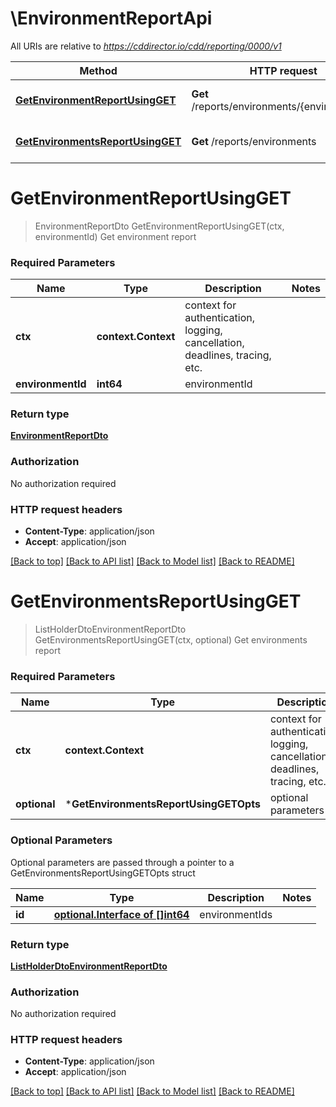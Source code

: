 # \EnvironmentReportApi

All URIs are relative to *https://cddirector.io/cdd/reporting/0000/v1*

Method | HTTP request | Description
------------- | ------------- | -------------
[**GetEnvironmentReportUsingGET**](EnvironmentReportApi.md#GetEnvironmentReportUsingGET) | **Get** /reports/environments/{environmentId} | Get environment report
[**GetEnvironmentsReportUsingGET**](EnvironmentReportApi.md#GetEnvironmentsReportUsingGET) | **Get** /reports/environments | Get environments report


# **GetEnvironmentReportUsingGET**
> EnvironmentReportDto GetEnvironmentReportUsingGET(ctx, environmentId)
Get environment report

### Required Parameters

Name | Type | Description  | Notes
------------- | ------------- | ------------- | -------------
 **ctx** | **context.Context** | context for authentication, logging, cancellation, deadlines, tracing, etc.
  **environmentId** | **int64**| environmentId | 

### Return type

[**EnvironmentReportDto**](EnvironmentReportDto.md)

### Authorization

No authorization required

### HTTP request headers

 - **Content-Type**: application/json
 - **Accept**: application/json

[[Back to top]](#) [[Back to API list]](../README.md#documentation-for-api-endpoints) [[Back to Model list]](../README.md#documentation-for-models) [[Back to README]](../README.md)

# **GetEnvironmentsReportUsingGET**
> ListHolderDtoEnvironmentReportDto GetEnvironmentsReportUsingGET(ctx, optional)
Get environments report

### Required Parameters

Name | Type | Description  | Notes
------------- | ------------- | ------------- | -------------
 **ctx** | **context.Context** | context for authentication, logging, cancellation, deadlines, tracing, etc.
 **optional** | ***GetEnvironmentsReportUsingGETOpts** | optional parameters | nil if no parameters

### Optional Parameters
Optional parameters are passed through a pointer to a GetEnvironmentsReportUsingGETOpts struct

Name | Type | Description  | Notes
------------- | ------------- | ------------- | -------------
 **id** | [**optional.Interface of []int64**](int64.md)| environmentIds | 

### Return type

[**ListHolderDtoEnvironmentReportDto**](ListHolderDto«EnvironmentReportDto».md)

### Authorization

No authorization required

### HTTP request headers

 - **Content-Type**: application/json
 - **Accept**: application/json

[[Back to top]](#) [[Back to API list]](../README.md#documentation-for-api-endpoints) [[Back to Model list]](../README.md#documentation-for-models) [[Back to README]](../README.md)


